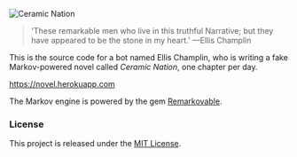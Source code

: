 ![Ceramic Nation](https://raw.githubusercontent.com/jwworth/novel/master/app/assets/images/logo.png)

> 'These remarkable men who live in this truthful Narrative; but they have
> appeared to be the stone in my heart.'
—Ellis Champlin

This is the source code for a bot named Ellis Champlin, who is writing a fake
Markov-powered novel called *Ceramic Nation*, one chapter per day.

https://novel.herokuapp.com

The Markov engine is powered by the gem
[Remarkovable](https://rubygems.org/gems/remarkovable).

### License

This project is released under the [MIT License](http://www.opensource.org/licenses/MIT).
